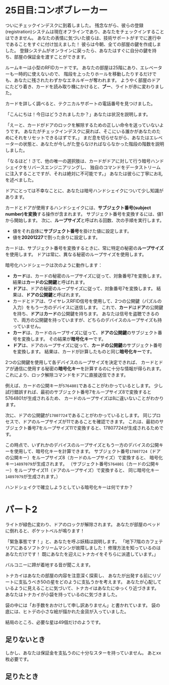 # 25日目:コンボブレーカー

ついにチェックインデスクに到着しました。
残念ながら、彼らの登録(registration)システムは現在オフラインであり、あなたをチェックインすることはできません。
あなたの表情に気づいた彼らは、技術サポートがすでに進行中であることをすぐに付け加えました！
彼らは今朝、全ての部屋の鍵を作成しました。
登録システムがオンラインに戻ったら、あなたはすぐに自分の鍵を持ち、部屋の保証金を渡すことができます。

ルームキーは小型のRFIDカードです。
あなたの部屋は25階にあり、エレベーターも一時的に使えないので、
階段を上ったりホールを移動したりするだけでも、あなたに残されたわずかなエネルギーが奪われます。
ようやく部屋のドアにたどり着き、カードを読み取り機にかけると、**ブー**、ライトが赤に変わりました。

カードを詳しく調べると、テクニカルサポートの電話番号を見つけました。

「こんにちは！今日はどうされましたか？」あなたは状況を説明します。

「えーと、カードがドアのロックを解除するための正しい命令を送っていないようです。
あなたがチェックインデスクに戻れば、そこにいる誰かがあなたのためにそれをリセットできるはずです。」
まだ息を切らせながら、あなたはエレベーターの状態と、あなたが今しがた登らなければならなかった階段の階数を説明しました。

「なるほど！さて、他の唯一の選択肢は、カードがドアに対して行う暗号ハンドシェイクをリバースエンジニアリングし、
独自のコマンドをデータストリームに注入することですが、それは絶対に不可能です。」
あなたは彼らに丁寧にお礼を述べました。
<!-- You thank them for their time. → Thank you for your time. 時間を割いていただき、ありがとうございます。-->

ドアにとっては不幸なことに、あなたは暗号ハンドシェイクについて少し知識があります。

カードとドアが使用するハンドシェイクには、**サブジェクト番号(subject number)を変換**する操作が含まれます。
サブジェクト番号を変換するには、値1から開始します。
次に、**ループサイズ**と呼ばれる回数、次の手順を実行します。

- 値をそれ自体に**サブジェクト番号**を掛けた値に設定します。
- 値を**20201227**で割った余りに設定します。

カードは、サブジェクト番号を変換するときに、常に特定の秘密の**ループサイズ**を使用します。
ドアは常に、異なる秘密のループサイズを使用します。

暗号化ハンドシェークは次のように動作します：

- **カード**は、カードの秘密のループサイズに従って、対象番号7を変換します。
結果は**カードの公開鍵**と呼ばれます。
- **ドア**は、ドアの秘密のループサイズに従って、対象番号7を変換します。
結果は、**ドアの公開鍵**と呼ばれます。
- カードとドアは、ワイヤレスRFID信号を使用して、2つの公開鍵（パズルの入力）をもう一方のデバイスに送信します。
これで、**カード**は**ドア**の公開鍵を持ち、**ドア**は**カード**の公開鍵を持ちます。
あなたは信号を盗聴できるので、両方の公開鍵を持っていますが、どちらのデバイスのループサイズも持っていません。
- **カード**は、カードのループサイズに従って、**ドアの公開鍵**のサブジェクト番号を変換します。
その結果が**暗号化キー**です。
- **ドア**は、ドアのループサイズに従って、**カードの公開鍵**のサブジェクト番号を変換します。
結果は、カードが計算したものと同じ**暗号化キー**です。

2つの公開鍵を使用して各デバイスのループサイズを決定できれば、
カードとドアが通信に使用する秘密の**暗号化キー**を計算するのに十分な情報が得られます。
これにより、ロック解除コマンドをドアに直接送信できます。

例えば、カードの公開キーが`5764801`であることがわかっているとします。
少し試行錯誤すれば、最初のサブジェクト番号7をループサイズ8で変換すると5764801が生成されるため、
カードのループサイズは8に違いないことがわかります。

次に、ドアの公開鍵が`17807724`であることがわかっているとします。
同じプロセスで、ドアのループサイズが11であることを確認できます。
これは、最初のサブジェクト番号7をループサイズ11で変換すると、17807724が生成されるためです。

この時点で、いずれかのデバイスのループサイズともう一方のデバイスの公開キーを使用して、暗号化キーを計算できます。
サブジェクト番号`17807724`（ドアの公開キー）をループサイズ8（カードのループサイズ）で変換すると、
暗号化キー`14897079`が生成されます。
（サブジェクト番号`5764801`（カードの公開キー）をループサイズ11（ドアのループサイズ）で変換すると、
同じ暗号化キー`14897079`が生成されます。）

ハンドシェイクで確立しようとしている暗号化キーは何ですか？

# パート2

ライトが緑色に変わり、ドアのロックが解除されます。
あなたが部屋のベッドに倒れると、ポケットベルが鳴ります！

「緊急事態です！」と、あなたを呼ぶ妖精は説明します。
「地下7階のカフェテリアにあるソフトクリームマシンが故障しました！
修理方法を知っているのはあなただけです！
既にあなたを迎えにトナカイをそちらに派遣しています。」

バルコニーに蹄が着地する音が聞こえます。

トナカイはあなたの部屋の内容を注意深く探索し、
あなたが出発する前にリゾートに支払うべき50の星をどのように支払うかを考えます。
あなたが心配しているように見えることに気づいて、トナカイはあなたにゆっくり近づきます。
あなたはトナカイが小袋を持っているのに気づきました。

袋の中には「お手数をおかけして申し訳ありません」と書かれています。
袋の底には、ヒトデの小さな絵が描かれた金貨が入っていました。

結局のところ、必要な星は49個だけのようです。

## 足りないとき

しかし、あなたは保証金を支払うのに十分なスターを持っていません。 あとxx枚必要です。

## 足りたとき
